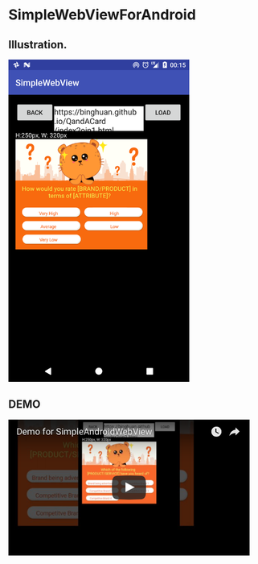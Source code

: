 # SimpleWebViewForAndroid

## Illustration.
<img src="./images/screen.png" width="auto" height="640px">

## DEMO
<a href="https://youtu.be/fho-gPW4R_M" target="_blank">
        <img src="./images/demo.png">
</a>
